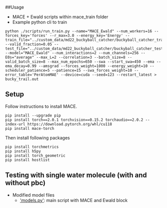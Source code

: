 ##Usage

* MACE + Ewald scripts within mace_train folder
* Example python cli to train

```
python ./scripts/run_train.py --name="MACE_Ewald" --num_workers=16 --forces_key='forces' --r_max=3.0 --energy_key='Energy' --train_file="../custom_data/md22_buckyball_catcher/buckyball_catcher_train.xyz" --valid_fraction=0.05 --test_file="../custom_data/md22_buckyball_catcher/buckyball_catcher_test.xyz" --model="MACE_Ewald" --num_interactions=2 --num_channels=256 --E0s="average" --max_L=2 --correlation=3 --batch_size=8 --valid_batch_size=8 --max_num_epochs=650 --swa --start_swa=450 --ema --ema_decay=0.99 --amsgrad --forces_weight=1000 --energy_weight=10 --scheduler_patience=5 --patience=15 --swa_forces_weight=10 --error_table='PerAtomMAE' --device=cuda --seed=123 --restart_latest > bucky_trail.out
```

## Setup

Follow instructions to install MACE. 

```
pip install --upgrade pip
pip install torch==2.0.1 torchvision==0.15.2 torchaudio==2.0.2 --index-url https://download.pytorch.org/whl/cu118
pip install mace-torch
```

Then install following packages

```
pip install torchmetrics
pip install h5py
pip install torch_geometric
pip install hostlist
```

## Testing with single water molecule (with and without pbc)

* Modified model files
    * ['models.py'](mace_train/mace/modules/models.py): main script with MACE and Ewald block
    
